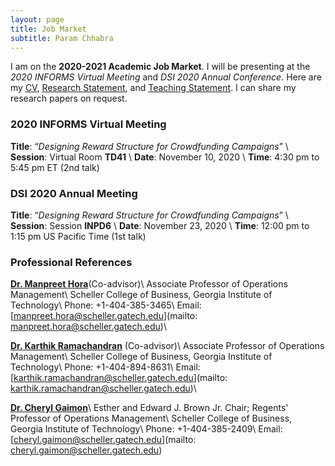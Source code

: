 ```yaml
---
layout: page
title: Job Market
subtitle: Param Chhabra
---
```


I am on the **2020-2021 Academic Job Market**. I will be presenting at the *2020 INFORMS Virtual Meeting* and *DSI 2020 Annual Conference*. Here are my [CV](https://drive.google.com/file/d/1Fu2OzbBZbp10vbxTjxKYcSF-b2y0LDkd/view?usp=sharing), [Research Statement](https://drive.google.com/file/d/1MaN-eJLWU3n8QYe6zc5hCCtrubrD0aVD/view?usp=sharing), and [Teaching Statement](https://drive.google.com/file/d/1HySroIrA78BWHwNt41104Z45hRUpCinM/view?usp=sharing). I can share my research papers on request.

### 2020 INFORMS Virtual Meeting

**Title**: “*Designing Reward Structure for Crowdfunding Campaigns*” \\
**Session**: Virtual Room **TD41** \\
**Date**: November 10, 2020 \\
**Time**: 4:30 pm to 5:45 pm ET (2nd talk)

### DSI 2020 Annual Meeting

**Title**: “*Designing Reward Structure for Crowdfunding Campaigns*” \\
**Session**: Session **INPD6** \\
**Date**: November 23, 2020 \\
**Time**: 12:00 pm to 1:15 pm US Pacific Time (1st talk)

### Professional References
**[Dr. Manpreet Hora](https://www.scheller.gatech.edu/directory/faculty/hora/index.html)**(Co-advisor)\\
Associate Professor of Operations Management\\
Scheller College of Business, Georgia Institute of Technology\\
Phone: +1-404-385-3465\\
Email: [manpreet.hora@scheller.gatech.edu](mailto: manpreet.hora@scheller.gatech.edu)\\

**[Dr. Karthik Ramachandran](https://www.scheller.gatech.edu/directory/faculty/ramachandran/index.html)** (Co-advisor)\\
Associate Professor of Operations Management\\
Scheller College of Business, Georgia Institute of Technology\\
Phone: +1-404-894-8631\\
Email: [karthik.ramachandran@scheller.gatech.edu](mailto: karthik.ramachandran@scheller.gatech.edu)\\

**[Dr. Cheryl Gaimon](https://www.scheller.gatech.edu/directory/faculty/gaimon/index.html)**\\
Esther and Edward J. Brown Jr. Chair; Regents' Professor of Operations Management\\
Scheller College of Business, Georgia Institute of Technology\\
Phone: +1-404-385-2409\\
Email: [cheryl.gaimon@scheller.gatech.edu](mailto: cheryl.gaimon@scheller.gatech.edu)
